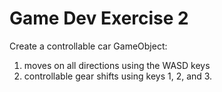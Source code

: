 # Game Dev Exercise 2

Create a controllable car GameObject:

1. moves on all directions using the WASD keys
2. controllable gear shifts using keys 1, 2, and 3.

<!-- <img src="your_gif.gif" alt="your_alternative_text" width="your_width" height="your_height" loop=infinite> -->

